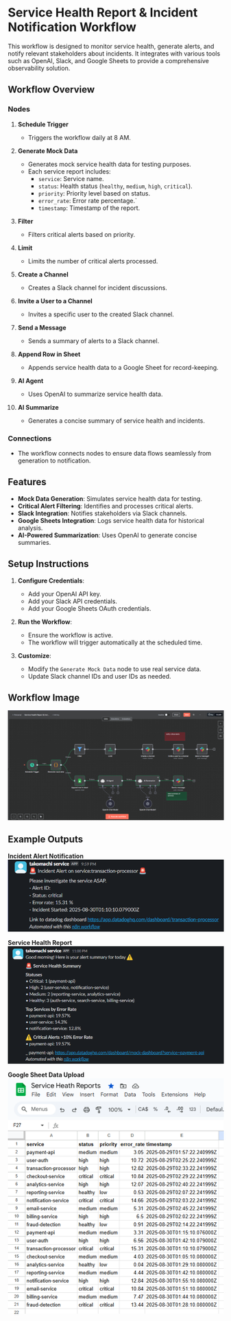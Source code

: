 # Service Health Report & Incident Notification Workflow

This workflow is designed to monitor service health, generate alerts, and notify relevant stakeholders about incidents. It integrates with various tools such as OpenAI, Slack, and Google Sheets to provide a comprehensive observability solution.

## Workflow Overview

### Nodes
1. **Schedule Trigger**
   - Triggers the workflow daily at 8 AM.

2. **Generate Mock Data**
   - Generates mock service health data for testing purposes.
   - Each service report includes:
     - `service`: Service name.
     - `status`: Health status (`healthy`, `medium`, `high`, `critical`).
     - `priority`: Priority level based on status.
     - `error_rate`: Error rate percentage.`
     - `timestamp`: Timestamp of the report.

3. **Filter**
   - Filters critical alerts based on priority.

4. **Limit**
   - Limits the number of critical alerts processed.

5. **Create a Channel**
   - Creates a Slack channel for incident discussions.

6. **Invite a User to a Channel**
   - Invites a specific user to the created Slack channel.

7. **Send a Message**
   - Sends a summary of alerts to a Slack channel.

8. **Append Row in Sheet**
   - Appends service health data to a Google Sheet for record-keeping.

9. **AI Agent**
   - Uses OpenAI to summarize service health data.

10. **AI Summarize**
    - Generates a concise summary of service health and incidents.

### Connections
- The workflow connects nodes to ensure data flows seamlessly from generation to notification.

## Features
- **Mock Data Generation**: Simulates service health data for testing.
- **Critical Alert Filtering**: Identifies and processes critical alerts.
- **Slack Integration**: Notifies stakeholders via Slack channels.
- **Google Sheets Integration**: Logs service health data for historical analysis.
- **AI-Powered Summarization**: Uses OpenAI to generate concise summaries.

## Setup Instructions
1. **Configure Credentials**:
   - Add your OpenAI API key.
   - Add your Slack API credentials.
   - Add your Google Sheets OAuth credentials.

2. **Run the Workflow**:
   - Ensure the workflow is active.
   - The workflow will trigger automatically at the scheduled time.

3. **Customize**:
   - Modify the `Generate Mock Data` node to use real service data.
   - Update Slack channel IDs and user IDs as needed.

## Workflow Image
![alt text](outputs/n8n_project_worflow_screenshot.png)

## Example Outputs
**Incident Alert Notification**  
![Incident Alert](outputs/slack-incident-alert.png)

**Service Health Report**  
![Service Health](outputs/slack-service-health-report.png)

**Google Sheet Data Upload**  
![Google Sheet](outputs/google-sheet-data.png)